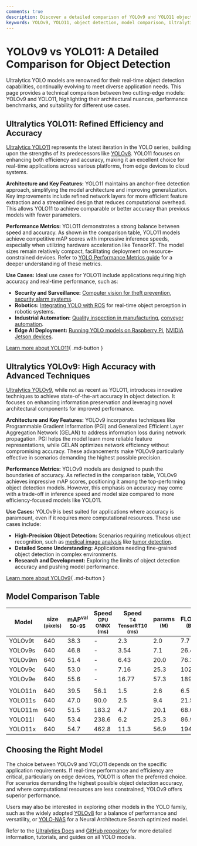 ```yaml
---
comments: true
description: Discover a detailed comparison of YOLOv9 and YOLO11 object detection models. Explore architecture, benchmarks, and use cases to choose the right model.
keywords: YOLOv9, YOLO11, object detection, model comparison, Ultralytics, real-time AI, machine learning, computer vision, edge AI, benchmarks, performance metrics
---
```


# YOLOv9 vs YOLO11: A Detailed Comparison for Object Detection

Ultralytics YOLO models are renowned for their real-time object detection capabilities, continually evolving to meet diverse application needs. This page provides a technical comparison between two cutting-edge models: YOLOv9 and YOLO11, highlighting their architectural nuances, performance benchmarks, and suitability for different use cases.

<script async src="https://cdn.jsdelivr.net/npm/chart.js@3.9.1/dist/chart.min.js"></script>
<script defer src="../../javascript/benchmark.js"></script>

<canvas id="modelComparisonChart" width="1024" height="400" active-models='["YOLOv9", "YOLO11"]'></canvas>

## Ultralytics YOLO11: Refined Efficiency and Accuracy

[Ultralytics YOLO11](https://docs.ultralytics.com/models/yolo11/) represents the latest iteration in the YOLO series, building upon the strengths of its predecessors like [YOLOv8](https://docs.ultralytics.com/models/yolov8/). YOLO11 focuses on enhancing both efficiency and accuracy, making it an excellent choice for real-time applications across various platforms, from edge devices to cloud systems.

**Architecture and Key Features:**
YOLO11 maintains an anchor-free detection approach, simplifying the model architecture and improving generalization. Key improvements include refined network layers for more efficient feature extraction and a streamlined design that reduces computational overhead. This allows YOLO11 to achieve comparable or better accuracy than previous models with fewer parameters.

**Performance Metrics:**
YOLO11 demonstrates a strong balance between speed and accuracy. As shown in the comparison table, YOLO11 models achieve competitive mAP scores with impressive inference speeds, especially when utilizing hardware acceleration like TensorRT. The model sizes remain relatively compact, facilitating deployment on resource-constrained devices. Refer to [YOLO Performance Metrics guide](https://docs.ultralytics.com/guides/yolo-performance-metrics/) for a deeper understanding of these metrics.

**Use Cases:**
Ideal use cases for YOLO11 include applications requiring high accuracy and real-time performance, such as:

- **Security and Surveillance:** [Computer vision for theft prevention](https://www.ultralytics.com/blog/computer-vision-for-theft-prevention-enhancing-security), [security alarm systems](https://www.ultralytics.com/blog/security-alarm-system-projects-with-ultralytics-yolov8).
- **Robotics:** [Integrating YOLO with ROS](https://docs.ultralytics.com/guides/ros-quickstart/) for real-time object perception in robotic systems.
- **Industrial Automation:** [Quality inspection in manufacturing](https://www.ultralytics.com/blog/quality-inspection-in-manufacturing-traditional-vs-deep-learning-methods), [conveyor automation](https://www.ultralytics.com/blog/yolo11-enhancing-efficiency-conveyor-automation).
- **Edge AI Deployment:** [Running YOLO models on Raspberry Pi](https://docs.ultralytics.com/guides/raspberry-pi/), [NVIDIA Jetson devices](https://docs.ultralytics.com/guides/nvidia-jetson/).

[Learn more about YOLO11](https://docs.ultralytics.com/models/yolo11/){ .md-button }

## Ultralytics YOLOv9: High Accuracy with Advanced Techniques

[Ultralytics YOLOv9](https://docs.ultralytics.com/models/yolov9/), while not as recent as YOLO11, introduces innovative techniques to achieve state-of-the-art accuracy in object detection. It focuses on enhancing information preservation and leveraging novel architectural components for improved performance.

**Architecture and Key Features:**
YOLOv9 incorporates techniques like Programmable Gradient Information (PGI) and Generalized Efficient Layer Aggregation Network (GELAN) to address information loss during network propagation. PGI helps the model learn more reliable feature representations, while GELAN optimizes network efficiency without compromising accuracy. These advancements make YOLOv9 particularly effective in scenarios demanding the highest possible precision.

**Performance Metrics:**
YOLOv9 models are designed to push the boundaries of accuracy. As reflected in the comparison table, YOLOv9 achieves impressive mAP scores, positioning it among the top-performing object detection models. However, this emphasis on accuracy may come with a trade-off in inference speed and model size compared to more efficiency-focused models like YOLO11.

**Use Cases:**
YOLOv9 is best suited for applications where accuracy is paramount, even if it requires more computational resources. These use cases include:

- **High-Precision Object Detection:** Scenarios requiring meticulous object recognition, such as [medical image analysis](https://www.ultralytics.com/glossary/medical-image-analysis) like [tumor detection](https://www.ultralytics.com/blog/using-yolo11-for-tumor-detection-in-medical-imaging).
- **Detailed Scene Understanding:** Applications needing fine-grained object detection in complex environments.
- **Research and Development:** Exploring the limits of object detection accuracy and pushing model performance.

[Learn more about YOLOv9](https://docs.ultralytics.com/models/yolov9/){ .md-button }

## Model Comparison Table

| Model   | size<br><sup>(pixels) | mAP<sup>val<br>50-95 | Speed<br><sup>CPU ONNX<br>(ms) | Speed<br><sup>T4 TensorRT10<br>(ms) | params<br><sup>(M) | FLOPs<br><sup>(B) |
| ------- | --------------------- | -------------------- | ------------------------------ | ----------------------------------- | ------------------ | ----------------- |
| YOLOv9t | 640                   | 38.3                 | -                              | 2.3                                 | 2.0                | 7.7               |
| YOLOv9s | 640                   | 46.8                 | -                              | 3.54                                | 7.1                | 26.4              |
| YOLOv9m | 640                   | 51.4                 | -                              | 6.43                                | 20.0               | 76.3              |
| YOLOv9c | 640                   | 53.0                 | -                              | 7.16                                | 25.3               | 102.1             |
| YOLOv9e | 640                   | 55.6                 | -                              | 16.77                               | 57.3               | 189.0             |
|         |                       |                      |                                |                                     |                    |                   |
| YOLO11n | 640                   | 39.5                 | 56.1                           | 1.5                                 | 2.6                | 6.5               |
| YOLO11s | 640                   | 47.0                 | 90.0                           | 2.5                                 | 9.4                | 21.5              |
| YOLO11m | 640                   | 51.5                 | 183.2                          | 4.7                                 | 20.1               | 68.0              |
| YOLO11l | 640                   | 53.4                 | 238.6                          | 6.2                                 | 25.3               | 86.9              |
| YOLO11x | 640                   | 54.7                 | 462.8                          | 11.3                                | 56.9               | 194.9             |

## Choosing the Right Model

The choice between YOLOv9 and YOLO11 depends on the specific application requirements. If real-time performance and efficiency are critical, particularly on edge devices, YOLO11 is often the preferred choice. For scenarios demanding the highest possible object detection accuracy, and where computational resources are less constrained, YOLOv9 offers superior performance.

Users may also be interested in exploring other models in the YOLO family, such as the widely adopted [YOLOv8](https://docs.ultralytics.com/models/yolov8/) for a balance of performance and versatility, or [YOLO-NAS](https://docs.ultralytics.com/models/yolo-nas/) for a Neural Architecture Search optimized model.

Refer to the [Ultralytics Docs](https://docs.ultralytics.com/guides/) and [GitHub repository](https://github.com/ultralytics/ultralytics) for more detailed information, tutorials, and guides on all YOLO models.